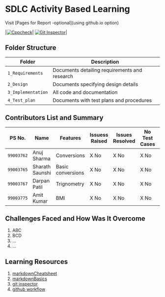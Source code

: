 # SDLC Activity Based Learning

Visit [Pages for Report -optional](using github.io option)


 |[![Cppcheck](https://github.com/99003767/T6_Calculator/actions/workflows/cppcheck.yml/badge.svg)](https://github.com/99003767/T6_Calculator/actions/workflows/cppcheck.yml)|
 [![Git Inspector](https://github.com/99003767/T6_Calculator/actions/workflows/gitinspector.yml/badge.svg)](https://github.com/99003767/T6_Calculator/actions/workflows/gitinspector.yml)|


## Folder Structure
Folder             | Description
-------------------| -----------------------------------------
`1_Requirements`   | Documents detailing requirements and research
`2_Design`         | Documents specifying design details
`3_Implementation` | All code and documentation
`4_Test_plan`      | Documents with test plans and procedures

## Contributors List and Summary

PS No. |  Name   |    Features    | Issuess Raised |Issues Resolved|No Test Cases|Test Case Pass
-------|---------|----------------|----------------|---------------|-------------|--------------
`99003762` | Anuj Sharma  | Conversions    | X No     | X No   |X No   |X No     
`99003765` | Sharath Saunshi  | Basic conversions     | X No     | X No   |X No   |X No 
`99003767` | Darpan Patil  | Trignometry    | X No     | X No   |X No   |X No     
`99003775` | Amit Kumar  | BMI    | X No     | X No   |X No   |X No     


## Challenges Faced and How Was It Overcome

1. ABC
2. BCD
3. ...
4. ...

## Learning Resources
1. [markdownCheatsheet](https://github.com/adam-p/markdown-here/wiki/Markdown-Cheatsheet)
2. [markdownBasics](https://guides.github.com/features/mastering-markdown/)
3. [git inspector](https://github.com/ejwa/gitinspector.git)
4. [github workflow](https://docs.github.com/en/actions/learn-github-action)

